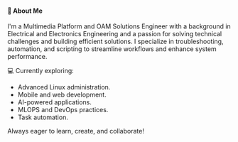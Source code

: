#### 👋 About Me  

I'm a Multimedia Platform and OAM Solutions Engineer with a background in Electrical and Electronics Engineering and a passion for solving technical challenges and building efficient solutions. I specialize in troubleshooting, automation, and scripting to streamline workflows and enhance system performance.

💻 Currently exploring:  
- Advanced Linux administration.  
- Mobile and web development.  
- AI-powered applications.  
- MLOPS and DevOps practices.
- Task automation.
  
Always eager to learn, create, and collaborate!
